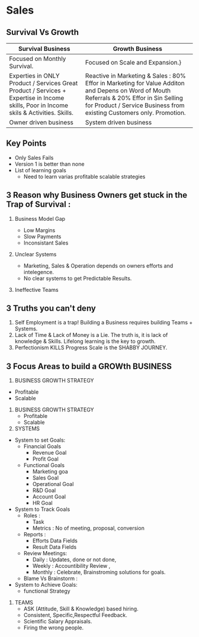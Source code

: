 # Sales

## Survival Vs Growth

| Survival Business                                                                                                                      | Growth Business                                                                                                                                                                                                   |
| -------------------------------------------------------------------------------------------------------------------------------------- | ----------------------------------------------------------------------------------------------------------------------------------------------------------------------------------------------------------------- |
| Focused on Monthly Survival.                                                                                                           | Focused on Scale and Expansion.}                                                                                                                                                                                  |
| Experties in ONLY Product / Services Great Product / Services + Expertise in Income skills, Poor in Income skils & Activities. Skills. | Reactive in Marketing & Sales : 80% Effor in Marketing for Value Additon and Depens on Word of Mouth Referrals & 20% Effor in Sin Selling for Product / Service Business from existing Customers only. Promotion. |
| Owner driven business                                                                                                                  | System driven business                                                                                                                                                                                            |

## Key Points

- Only Sales Fails
- Version 1 is better than none
- List of learning goals
  - Need to learn varias profitable scalable strategies

## 3 Reason why Business Owners get stuck in the Trap of Survival :

1. Business Model Gap

   - Low Margins
   - Slow Payments
   - Inconsistant Sales

1. Unclear Systems
   - Marketing, Sales & Operation depends on owners efforts and intelegence.
   - No clear systems to get Predictable Results.
1. Ineffective Teams

## 3 Truths you can't deny

1. Self Employment is a trap! Building a Business requires building Teams + Systems.
1. Lack of Time & Lack of Money is a Lie. The truth is, it is lack of knowledge & Skills. Lifelong learning is the key to growth.
1. Perfectionism KILLS Progress Scale is the SHABBY JOURNEY.

## 3 Focus Areas to build a GROWth BUSINESS

1. BUSINESS GROWTH STRATEGY

- Profitable
- Scalable

1. BUSINESS GROWTH STRATEGY
   - Profitable
   - Scalable
1. SYSTEMS

- System to set Goals:
  - Financial Goals
    - Revenue Goal
    - Profit Goal
  - Functional Goals
    - Marketing goa
    - Sales Goal
    - Operational Goal
    - R&D Goal
    - Account Goal
    - HR Goal
- System to Track Goals
  - Roles :
    - Task
    - Metrics : No of meeting, proposal, conversion
  - Reports :
    - Efforts Data Fields
    - Result Data Fields
  - Review Meetings:
    - Daily : Updates, done or not done,
    - Weekly : Accountibility Review ,
    - Monthly : Celebrate, Brainstroming solutions for goals.
  - Blame Vs Brainstorm :
- System to Achieve Goals:
  - functional Strategy

1. TEAMS
   - ASK (Attitude, Skill & Knowledge) based hiring.
   - Consistent, Specific,Respectful Feedback.
   - Scientific Salary Appraisals.
   - Firing the wrong people.
